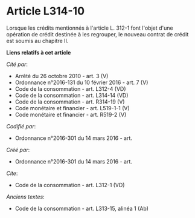 # Article L314-10

Lorsque les crédits mentionnés à l'article L. 312-1 font l'objet d'une opération de crédit destinée à les regrouper, le
nouveau contrat de crédit est soumis au chapitre II.

**Liens relatifs à cet article**

_Cité par_:

  - Arrêté du 26 octobre 2010 - art. 3 (V)
  - Ordonnance n°2016-131 du 10 février 2016 - art. 7 (V)
  - Code de la consommation - art. L312-4 (VD)
  - Code de la consommation - art. L314-14 (VD)
  - Code de la consommation - art. R314-19 (V)
  - Code monétaire et financier - art. L519-1-1 (V)
  - Code monétaire et financier - art. R519-2 (V)

_Codifié par_:

  - Ordonnance n°2016-301 du 14 mars 2016 - art.

_Créé par_:

  - Ordonnance n°2016-301 du 14 mars 2016 - art.

_Cite_:

  - Code de la consommation - art. L312-1 (VD)

_Anciens textes_:

  - Code de la consommation - art. L313-15, alinéa 1 (Ab)
